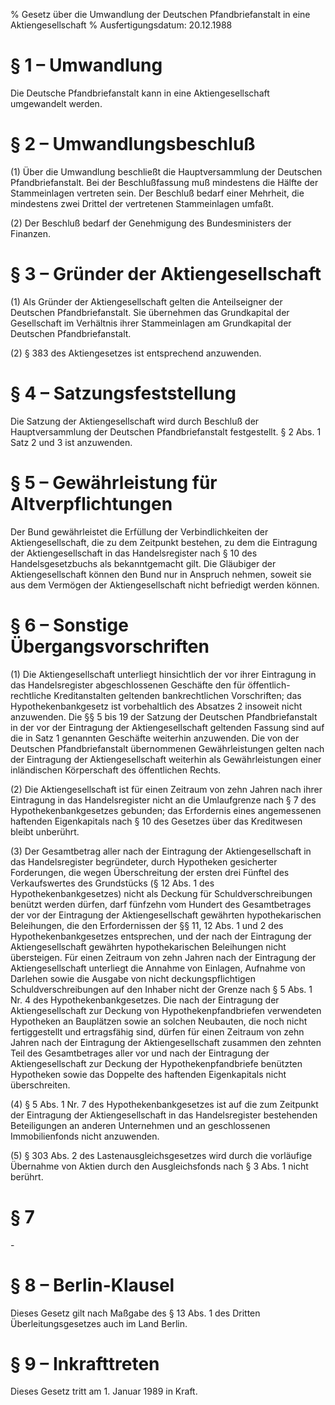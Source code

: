 % Gesetz über die Umwandlung der Deutschen Pfandbriefanstalt in eine Aktiengesellschaft
% Ausfertigungsdatum: 20.12.1988
 
# § 1 – Umwandlung

Die Deutsche Pfandbriefanstalt kann in eine Aktiengesellschaft umgewandelt werden.

# § 2 – Umwandlungsbeschluß

(1) Über die Umwandlung beschließt die Hauptversammlung der Deutschen Pfandbriefanstalt. Bei der Beschlußfassung muß mindestens die Hälfte der Stammeinlagen vertreten sein. Der Beschluß bedarf einer Mehrheit, die mindestens zwei Drittel der vertretenen Stammeinlagen umfaßt.

(2) Der Beschluß bedarf der Genehmigung des Bundesministers der Finanzen.

# § 3 – Gründer der Aktiengesellschaft

(1) Als Gründer der Aktiengesellschaft gelten die Anteilseigner der Deutschen Pfandbriefanstalt. Sie übernehmen das Grundkapital der Gesellschaft im Verhältnis ihrer Stammeinlagen am Grundkapital der Deutschen Pfandbriefanstalt.

(2) § 383 des Aktiengesetzes ist entsprechend anzuwenden.

# § 4 – Satzungsfeststellung

Die Satzung der Aktiengesellschaft wird durch Beschluß der Hauptversammlung der Deutschen Pfandbriefanstalt festgestellt. § 2 Abs. 1 Satz 2 und 3 ist anzuwenden.

# § 5 – Gewährleistung für Altverpflichtungen

Der Bund gewährleistet die Erfüllung der Verbindlichkeiten der Aktiengesellschaft, die zu dem Zeitpunkt bestehen, zu dem die Eintragung der Aktiengesellschaft in das Handelsregister nach § 10 des Handelsgesetzbuchs als bekanntgemacht gilt. Die Gläubiger der Aktiengesellschaft können den Bund nur in Anspruch nehmen, soweit sie aus dem Vermögen der Aktiengesellschaft nicht befriedigt werden können.

# § 6 – Sonstige Übergangsvorschriften

(1) Die Aktiengesellschaft unterliegt hinsichtlich der vor ihrer Eintragung in das Handelsregister abgeschlossenen Geschäfte den für öffentlich-rechtliche Kreditanstalten geltenden bankrechtlichen Vorschriften; das Hypothekenbankgesetz ist vorbehaltlich des Absatzes 2 insoweit nicht anzuwenden. Die §§ 5 bis 19 der Satzung der Deutschen Pfandbriefanstalt in der vor der Eintragung der Aktiengesellschaft geltenden Fassung sind auf die in Satz 1 genannten Geschäfte weiterhin anzuwenden. Die von der Deutschen Pfandbriefanstalt übernommenen Gewährleistungen gelten nach der Eintragung der Aktiengesellschaft weiterhin als Gewährleistungen einer inländischen Körperschaft des öffentlichen Rechts.

(2) Die Aktiengesellschaft ist für einen Zeitraum von zehn Jahren nach ihrer Eintragung in das Handelsregister nicht an die Umlaufgrenze nach § 7 des Hypothekenbankgesetzes gebunden; das Erfordernis eines angemessenen haftenden Eigenkapitals nach § 10 des Gesetzes über das Kreditwesen bleibt unberührt.

(3) Der Gesamtbetrag aller nach der Eintragung der Aktiengesellschaft in das Handelsregister begründeter, durch Hypotheken gesicherter Forderungen, die wegen Überschreitung der ersten drei Fünftel des Verkaufswertes des Grundstücks (§ 12 Abs. 1 des Hypothekenbankgesetzes) nicht als Deckung für Schuldverschreibungen benützt werden dürfen, darf fünfzehn vom Hundert des Gesamtbetrages der vor der Eintragung der Aktiengesellschaft gewährten hypothekarischen Beleihungen, die den Erfordernissen der §§ 11, 12 Abs. 1 und 2 des Hypothekenbankgesetzes entsprechen, und der nach der Eintragung der Aktiengesellschaft gewährten hypothekarischen Beleihungen nicht übersteigen. Für einen Zeitraum von zehn Jahren nach der Eintragung der Aktiengesellschaft unterliegt die Annahme von Einlagen, Aufnahme von Darlehen sowie die Ausgabe von nicht deckungspflichtigen Schuldverschreibungen auf den Inhaber nicht der Grenze nach § 5 Abs. 1 Nr. 4 des Hypothekenbankgesetzes. Die nach der Eintragung der Aktiengesellschaft zur Deckung von Hypothekenpfandbriefen verwendeten Hypotheken an Bauplätzen sowie an solchen Neubauten, die noch nicht fertiggestellt und ertragsfähig sind, dürfen für einen Zeitraum von zehn Jahren nach der Eintragung der Aktiengesellschaft zusammen den zehnten Teil des Gesamtbetrages aller vor und nach der Eintragung der Aktiengesellschaft zur Deckung der Hypothekenpfandbriefe benützten Hypotheken sowie das Doppelte des haftenden Eigenkapitals nicht überschreiten.

(4) § 5 Abs. 1 Nr. 7 des Hypothekenbankgesetzes ist auf die zum Zeitpunkt der Eintragung der Aktiengesellschaft in das Handelsregister bestehenden Beteiligungen an anderen Unternehmen und an geschlossenen Immobilienfonds nicht anzuwenden.

(5) § 303 Abs. 2 des Lastenausgleichsgesetzes wird durch die vorläufige Übernahme von Aktien durch den Ausgleichsfonds nach § 3 Abs. 1 nicht berührt.

# § 7

\-

# § 8 – Berlin-Klausel

Dieses Gesetz gilt nach Maßgabe des § 13 Abs. 1 des Dritten Überleitungsgesetzes auch im Land Berlin.

# § 9 – Inkrafttreten

Dieses Gesetz tritt am 1. Januar 1989 in Kraft.
